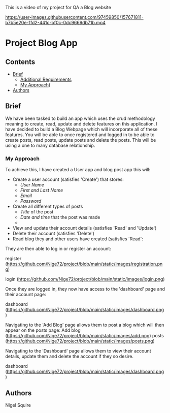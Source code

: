 This is a video of my project for QA a Blog website


https://user-images.githubusercontent.com/97459850/157671811-b7b5e20e-1fd2-441c-bf0c-0dc9669db71b.mp4



# Project Blog App

## Contents
* [Brief](#brief)
   * [Additional Requirements](#additional-requirements)
   * [My Approach](#my-approach))
* [Authors](#authors)

## Brief
We have been tasked to build an app which uses the crud methodology meaning to create, read, update and delete features on this application. 
I have decided to build a Blog Webpage which will incorporate all of these features. You will be able to once registered and logged in
to be able to create posts, read posts, update posts and delete the posts. This will be using a one to many database relationship. 



### My Approach
To achieve this, I have created a User app and blog post app this will:
* Create a user account (satisfies 'Create') that stores:
   * *User Name*
   * *First and Last Name*
   * *Email*
   * *Password*
* Create all different types of posts
   * *Title* of the post
   * *Date and time* that the post was made
   *
* View and update their account details (satisfies 'Read' and 'Update')
* Delete their account (satisfies 'Delete')
* Read blog they and other users have created (satisfies 'Read':


They are then able to log in or register an account:

register (https://github.com/Nige72/project/blob/main/static/images/registration.png)

login (https://github.com/Nige72/project/blob/main/static/images/login.png)

Once they are logged in, they now have access to the 'dashboard' page and their account page:

dashboard (https://github.com/Nige72/project/blob/main/static/images/dashboard.png)

Navigating to the 'Add Blog' page allows them to post a blog which will then appear on the posts page:
Add blog (https://github.com/Nige72/project/blob/main/static/images/add.png)
posts (https://github.com/Nige72/project/blob/main/static/images/posts.png)


Navigating to the 'Dashboard' page allows them to view their account details, update them and delete the account if they so desire. 

dashboard (https://github.com/Nige72/project/blob/main/static/images/dashboard.png)



## Authors
Nigel Squire
